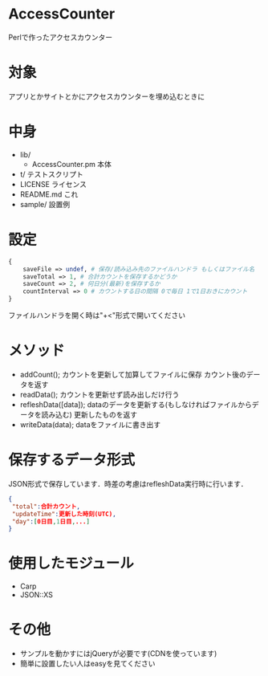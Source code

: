 AccessCounter
=============

Perlで作ったアクセスカウンター

# 対象 #

アプリとかサイトとかにアクセスカウンターを埋め込むときに

# 中身 #

* lib/
    * AccessCounter.pm 本体
* t/ テストスクリプト
* LICENSE ライセンス
* README.md これ
* sample/ 設置例

# 設定 #

```perl
{
    saveFile => undef, # 保存/読み込み先のファイルハンドラ もしくはファイル名
    saveTotal => 1, # 合計カウントを保存するかどうか
    saveCount => 2, # 何日分(最新)を保存するか
    countInterval => 0 # カウントする日の間隔 0で毎日 1で1日おきにカウント
}
```

ファイルハンドラを開く時は"+<"形式で開いてください  

# メソッド #

* addCount(); カウントを更新して加算してファイルに保存 カウント後のデータを返す
* readData(); カウントを更新せず読み出しだけ行う
* refleshData([data]); dataのデータを更新する(もしなければファイルからデータを読み込む) 更新したものを返す
* writeData(data); dataをファイルに書き出す

# 保存するデータ形式 #
JSON形式で保存しています．時差の考慮はrefleshData実行時に行います．

```json
{
 "total":合計カウント,
 "updateTime":更新した時刻(UTC),
 "day":[0日目,1日目,...]
}
```


# 使用したモジュール #

* Carp
* JSON::XS

# その他 #

* サンプルを動かすにはjQueryが必要です(CDNを使っています)
* 簡単に設置したい人はeasyを見てください
